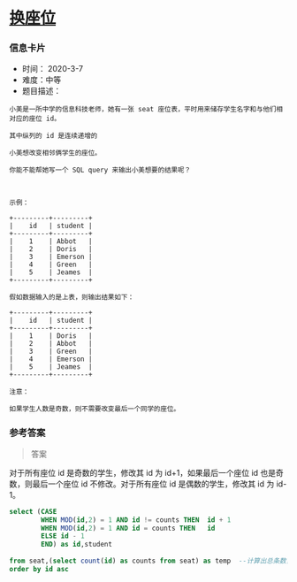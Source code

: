 # [换座位](https://leetcode-cn.com/problems/exchange-seats/)

### 信息卡片

- 时间： 2020-3-7
- 难度：中等
- 题目描述：

```
小美是一所中学的信息科技老师，她有一张 seat 座位表，平时用来储存学生名字和与他们相对应的座位 id。

其中纵列的 id 是连续递增的

小美想改变相邻俩学生的座位。

你能不能帮她写一个 SQL query 来输出小美想要的结果呢？

 

示例：

+---------+---------+
|    id   | student |
+---------+---------+
|    1    | Abbot   |
|    2    | Doris   |
|    3    | Emerson |
|    4    | Green   |
|    5    | Jeames  |
+---------+---------+

假如数据输入的是上表，则输出结果如下：

+---------+---------+
|    id   | student |
+---------+---------+
|    1    | Doris   |
|    2    | Abbot   |
|    3    | Green   |
|    4    | Emerson |
|    5    | Jeames  |
+---------+---------+

注意：

如果学生人数是奇数，则不需要改变最后一个同学的座位。
```



### 参考答案

> 答案

对于所有座位 id 是奇数的学生，修改其 id 为 id+1，如果最后一个座位 id 也是奇数，则最后一个座位 id 不修改。对于所有座位 id 是偶数的学生，修改其 id 为 id-1。

```sql
select (CASE 
        WHEN MOD(id,2) = 1 AND id != counts THEN  id + 1
        WHEN MOD(id,2) = 1 AND id = counts THEN   id
        ELSE id - 1
        END) as id,student
        
from seat,(select count(id) as counts from seat) as temp  --计算出总条数，若最后一行id为奇则不动
order by id asc

```







